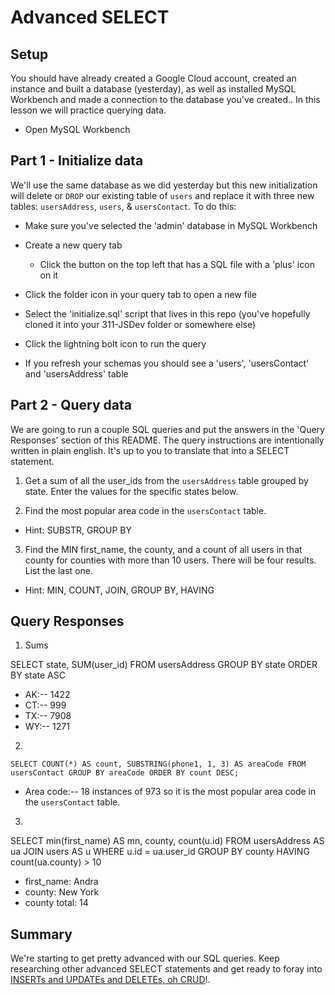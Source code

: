 # Advanced SELECT

## Setup

You should have already created a Google Cloud account, created an instance and built a database (yesterday), as well as installed MySQL Workbench and made a connection to the database you've created.. In this lesson we will practice querying data.

* Open MySQL Workbench

## Part 1 - Initialize data

We'll use the same database as we did yesterday but this new initialization will delete or `DROP` our existing table of `users` and replace it with three new tables: `usersAddress`, `users`, & `usersContact`. To do this:

* Make sure you've selected the 'admin' database in MySQL Workbench

* Create a new query tab
  * Click the button on the top left that has a SQL file with a 'plus' icon on it

* Click the folder icon in your query tab to open a new file

* Select the 'initialize.sql' script that lives in this repo (you've hopefully cloned it into your 311-JSDev folder or somewhere else)

* Click the lightning bolt icon to run the query

* If you refresh your schemas you should see a 'users', 'usersContact' and 'usersAddress' table

## Part 2 - Query data

We are going to run a couple SQL queries and put the answers in the 'Query Responses' section of this README. The query instructions are intentionally written in plain english. It's up to you to translate that into a SELECT statement.

1. Get a sum of all the user_ids from the `usersAddress` table grouped by state. Enter the values for the specific states below.

2. Find the most popular area code in the `usersContact` table. 
  * Hint: SUBSTR, GROUP BY

3. Find the MIN first_name, the county, and a count of all users in that county for counties with more than 10 users. There will be four results. List the last one. 
  * Hint: MIN, COUNT, JOIN, GROUP BY, HAVING


## Query Responses

1. Sums

  SELECT state, SUM(user_id) FROM usersAddress GROUP BY state ORDER BY state ASC

  * AK:--   1422
  * CT:--    999
  * TX:--    7908
  * WY:--    1271

2.

    SELECT COUNT(*) AS count, SUBSTRING(phone1, 1, 3) AS areaCode FROM usersContact GROUP BY areaCode ORDER BY count DESC;

  * Area code:-- 18 instances of 973 so it is the most popular area code in the `usersContact` table.

3.


SELECT min(first_name) AS mn, county, count(u.id)
FROM usersAddress AS ua
JOIN users AS u
WHERE u.id = ua.user_id
GROUP BY county
HAVING count(ua.county) > 10

  * first_name: Andra
  * county: New York
  * county total: 14


## Summary

We're starting to get pretty advanced with our SQL queries. Keep researching other advanced SELECT statements and get ready to foray into [INSERTs and UPDATEs and DELETEs, oh CRUD](https://www.youtube.com/watch?v=-HrfbV16-FQ)!.

